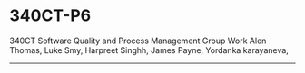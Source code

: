 # 340CT-P6
340CT Software Quality and Process Management Group Work
Alen Thomas, Luke Smy, Harpreet Singhh, James Payne, Yordanka karayaneva,






----------------------------------------------------------------------------------------------------------------------------------------
